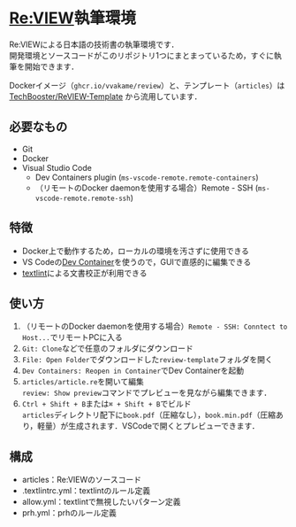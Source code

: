 # [Re:VIEW](https://reviewml.org/ja/)執筆環境

Re:VIEWによる日本語の技術書の執筆環境です．  
開発環境とソースコードがこのリポジトリ1つにまとまっているため，すぐに執筆を開始できます．

Dockerイメージ（`ghcr.io/vvakame/review`）と、テンプレート（`articles`）は
[TechBooster/ReVIEW-Template](https://github.com/TechBooster/ReVIEW-Template)
から流用しています．

## 必要なもの

* Git
* Docker
* Visual Studio Code  
    * Dev Containers plugin (`ms-vscode-remote.remote-containers`)
    * （リモートのDocker daemonを使用する場合）Remote - SSH (`ms-vscode-remote.remote-ssh`)

## 特徴

* Docker上で動作するため，ローカルの環境を汚さずに使用できる
* VS Codeの[Dev Container](https://code.visualstudio.com/docs/remote/containers)を使うので，GUIで直感的に編集できる
* [textlint](https://github.com/textlint/textlint)による文書校正が利用できる

## 使い方

1. （リモートのDocker daemonを使用する場合）`Remote - SSH: Conntect to Host...`でリモートPCに入る
1. `Git: Clone`などで任意のフォルダにダウンロード
1. `File: Open Folder`でダウンロードした`review-template`フォルダを開く
1. `Dev Containers: Reopen in Container`でDev Containerを起動
1. `articles/article.re`を開いて編集  
  `review: Show preview`コマンドでプレビューを見ながら編集できます．
1. `Ctrl + Shift + B`または`⌘ + Shift + B`でビルド  
  `articles`ディレクトリ配下に`book.pdf`（圧縮なし），`book.min.pdf`（圧縮あり，軽量）が生成されます．VSCodeで開くとプレビューできます．  

## 構成

* articles：Re:VIEWのソースコード
* .textlintrc.yml：textlintのルール定義
* allow.yml：textlintで無視したいパターン定義
* prh.yml：prhのルール定義
